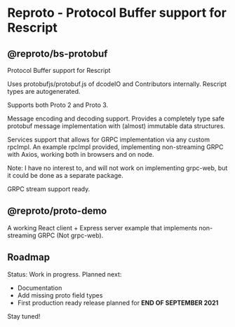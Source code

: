 # Reproto - Protocol Buffer support for Rescript

## @reproto/bs-protobuf

Protocol Buffer support for Rescript

Uses protobufjs/protobuf.js of dcodeIO and Contributors internally.
Rescript types are autogenerated.

Supports both Proto 2 and Proto 3.

Message encoding and decoding support. Provides a completely type safe
protobuf message implementation with (almost)
immutable data structures.

Services support that allows for GRPC implementation via any custom rpcImpl.
An example rpcImpl provided, implementing non-streaming GRPC with
Axios, working both in browsers and on node.

Note: I have no interest to,
and will not work on implementing grpc-web, but it could be done as a
separate package.

GRPC stream support ready.

## @reproto/proto-demo

A working React client + Express server example that implements
non-streaming GRPC (Not grpc-web).

## Roadmap

Status: Work in progress. Planned next:

- Documentation
- Add missing proto field types
- First production ready release planned for **END OF SEPTEMBER 2021**

Stay tuned!
